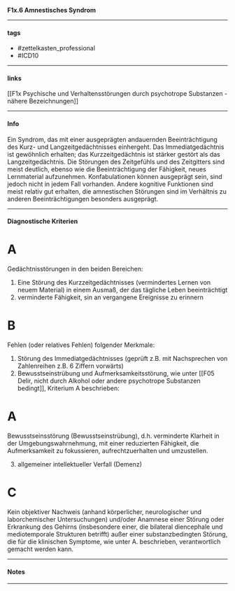 __F1x.6 Amnestisches Syndrom__

___________________________________________
#### tags

- #zettelkasten_professional
- #ICD10 
___________________________________________
#### links

[[F1x Psychische und Verhaltensstörungen durch psychotrope Substanzen - nähere Bezeichnungen]]

___________________________________________
#### Info
Ein Syndrom, das mit einer ausgeprägten andauernden Beeinträchtigung des Kurz- und Langzeitgedächtnisses einhergeht. Das Immediatgedächtnis ist gewöhnlich erhalten; das Kurzzeitgedächtnis ist stärker gestört als das Langzeitgedächtnis. Die Störungen des Zeitgefühls und des Zeitgitters sind meist deutlich, ebenso wie die Beeinträchtigung der Fähigkeit, neues Lernmaterial aufzunehmen. Konfabulationen können ausgeprägt sein, sind jedoch nicht in jedem Fall vorhanden. Andere kognitive Funktionen sind meist relativ gut erhalten, die amnestischen Störungen sind im Verhältnis zu anderen Beeinträchtigungen besonders ausgeprägt. 
___________________________________________
#### Diagnostische Kriterien

# A
Gedächtnisstörungen in den beiden Bereichen:
1. Eine Störung des Kurzzeitgedächtnisses (vermindertes Lernen von neuem Material) in einem Ausmaß, der das tägliche Leben beeinträchtigt
2. verminderte Fähigkeit, sin an vergangene Ereignisse zu erinnern

# B
Fehlen (oder relatives Fehlen) folgender Merkmale:
1. Störung des Immediatgedächtnisses (geprüft z.B. mit Nachsprechen von Zahlenreihen z.B. 6 Ziffern vorwärts)
2. Bewusstseinstrübung und Aufmerksamkeitsstörung, wie unter [[F05 Delir, nicht durch Alkohol oder andere psychotrope Substanzen bedingt]], Kriterium A beschrieben:

# A
Bewusstseinsstörung (Bewusstseinstrübung), d.h. verminderte Klarheit in der Umgebungswahrnehmung, mit einer reduzierten Fähigkeit, die Aufmerksamkeit zu fokussieren, aufrechtzuerhalten und umzustellen.

3. allgemeiner intellektueller Verfall (Demenz)

# C
Kein objektiver Nachweis (anhand körperlicher, neurologischer und laborchemischer Untersuchungen) und/oder Anamnese einer Störung oder Erkrankung des Gehirns (insbesondere einer, die bilateral diencephale und mediotemporale Strukturen betrifft) außer einer substanzbedingten Störung, die für die klinischen Symptome, wie unter A. beschrieben, verantwortlich gemacht werden kann.
___________________________________________
#### Notes

___________________________________________

